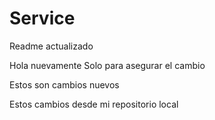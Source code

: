 # Service
Readme actualizado

Hola nuevamente
Solo para asegurar el cambio

Estos son cambios nuevos

Estos cambios desde mi repositorio local